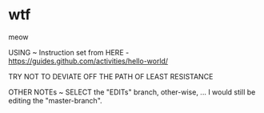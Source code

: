 # wtf
meow

USING ~ Instruction set from HERE - https://guides.github.com/activities/hello-world/

TRY NOT TO DEVIATE OFF THE PATH OF LEAST RESISTANCE

OTHER NOTEs ~ SELECT the "EDITs" branch, other-wise, ... I would still be editing the "master-branch".
